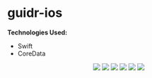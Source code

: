 # guidr-ios

**Technologies Used:**
- Swift
- CoreData


<p align="center">
  <img src="https://github.com/bw-guidr/guidr-ios/blob/master/Login.png">
  <img src="https://github.com/bw-guidr/guidr-ios/blob/master/Profile.png">
  <img src="https://github.com/bw-guidr/guidr-ios/blob/master/Tour-Detail.png">
  <img src="https://github.com/bw-guidr/guidr-ios/blob/master/Create-Tour.png">
  <img src="https://github.com/bw-guidr/guidr-ios/blob/master/Tour-Gallery.png">
  <img src="https://github.com/bw-guidr/guidr-ios/blob/master/Settings.png">
</p>
